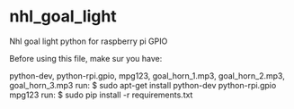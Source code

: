 # nhl_goal_light
Nhl goal light python for raspberry pi GPIO

Before using this file, make sur you have:

python-dev, python-rpi.gpio, mpg123, goal_horn_1.mp3, goal_horn_2.mp3, goal_horn_3.mp3
run: $ sudo apt-get install python-dev python-rpi.gpio mpg123
run: $ sudo pip install -r requirements.txt
